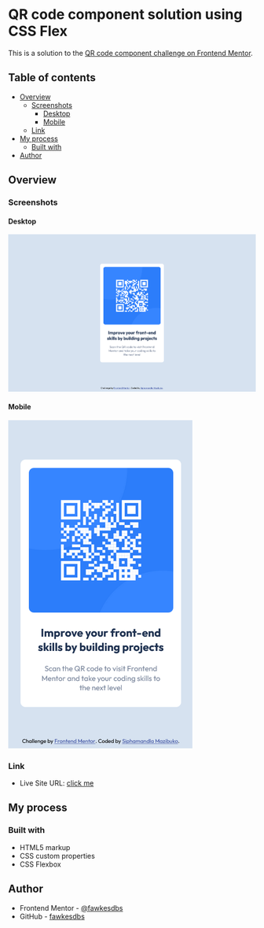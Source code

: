 # QR code component solution using CSS Flex

This is a solution to the [QR code component challenge on Frontend Mentor](https://www.frontendmentor.io/challenges/qr-code-component-iux_sIO_H).

## Table of contents

- [Overview](#overview)
  - [Screenshots](#screenshots)
    - [Desktop](#desktop)
    - [Mobile](#mobile)
  - [Link](#link)
- [My process](#my-process)
  - [Built with](#built-with)
- [Author](#author)

## Overview

### Screenshots

#### Desktop

![](./screenshot-desktop.png)

#### Mobile

![](./screenshot-mobile.png)

### Link

- Live Site URL: [click me](https://qr-code-component-fawkes.netlify.app)

## My process

### Built with

- HTML5 markup
- CSS custom properties
- CSS Flexbox

## Author

- Frontend Mentor - [@fawkesdbs](https://www.frontendmentor.io/profile/fawkesdbs)
- GitHub - [fawkesdbs](https://github.com/fawkesdbs)
